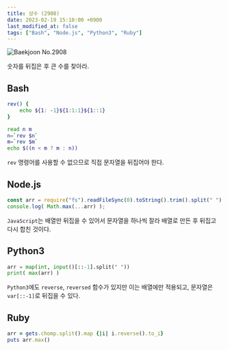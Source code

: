 ```yaml
---
title: 상수 (2908)
date: 2023-02-19 15:10:00 +0900
last_modified_at: false
tags: ["Bash", "Node.js", "Python3", "Ruby"]
---
```


![Baekjoon No.2908](https://cdn.jsdelivr.net/gh/kimzuni/cdn/blog/baekjoon-2908.png)

숫자를 뒤집은 후 큰 수를 찾아라.

## Bash

```bash
rev() {
	echo ${1: -1}${1:1:1}${1::1}
}

read n m
n=`rev $n`
m=`rev $m`
echo $((n < m ? m : n))
```

`rev` 명령어를 사용할 수 없으므로 직접 문자열을 뒤집어야 한다.

## Node.js

```javascript
const arr = require("fs").readFileSync(0).toString().trim().split(" ").map(x => x.split("").reverse().join("")*1);
console.log( Math.max(...arr) );
```

`JavaScript`는 배열만 뒤집을 수 있어서 문자열을 하나씩 잘라 배열로 만든 후 뒤집고 다시 합친 것이다.

## Python3

```python
arr = map(int, input()[::-1].split(" "))
print( max(arr) )
```

`Python3`에도 `reverse`, `reversed` 함수가 있지만 이는 배열에만 적용되고, 문자열은 `var[::-1]`로 뒤집을 수 있다.

## Ruby

```ruby
arr = gets.chomp.split().map {|i| i.reverse().to_i}
puts arr.max()
```
